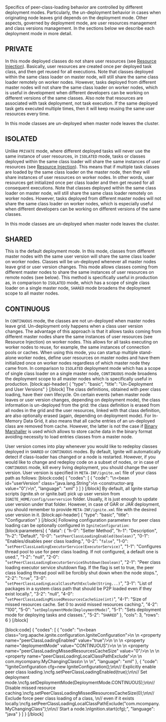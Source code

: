 Specifics of peer-class-loading behavior are controlled by different deployment modes. Particularly, the un-deployment behavior in cases when originating node leaves grid depends on the deployment mode. Other aspects, governed by deployment mode, are user resources management and class versions management. In the sections below we describe each deployment mode in more detail.

## PRIVATE
In this mode deployed classes do not share user resources (see [Resource Injection](doc:resource-injection)).
Basically, user resources are created once per deployed task class, and then get reused for all executions. Note that classes deployed within the same class loader on master node, will still share the same class loader remotely on worker nodes. However, tasks deployed from different master nodes will not share the same class loader on worker nodes, which is useful in development when different developers can be working on different versions of the same classes. Also note that resources are associated with task deployment, not task execution. If the same deployed task gets executed multiple times, then it will keep reusing the same user resources every time.

In this mode classes are un-deployed when master node leaves the cluster.

## ISOLATED
Unlike `PRIVATE` mode, where different deployed tasks will never use the same instance of user resources, in `ISOLATED` mode, tasks or classes deployed within the same class loader will share the same instances of user resources (see [Resource Injection](doc:resource-injection)). This means that if multiple task classes are loaded by the same class loader on the master node, then they will share instances of user resources on worker nodes. In other words, user resources get initialized once per class loader and then get reused for all consequent executions. Note that classes deployed within the same class loader on master node, will still share the same class loader remotely on worker nodes. However, tasks deployed from different master nodes will not share the same class loader on worker nodes, which is especially useful when different developers can be working on different versions of the same classes.

In this mode classes are un-deployed when master node leaves the cluster.

## SHARED
This is the default deployment mode. In this mode, classes from different master nodes with the same user version will share the same class loader on worker nodes. Classes will be un-deployed whenever all master nodes leave grid or user version changes. This mode allows classes coming from different master nodes to share the same instances of user resources on remote nodes (see below). This method is specifically useful in production as, in comparison to `ISOLATED` mode, which has a scope of single class loader on a single master node, `SHARED` mode broadens the deployment scope to all master nodes.

## CONTINUOUS
In `CONTINUOUS` mode, the classes are not un-deployed when master nodes leave grid. Un-deployment only happens when a class user version changes. The advantage of this approach is that it allows tasks coming from different master nodes share the same instances of user resources (see Resource Injection) on worker nodes. This allows for all tasks executing on worker nodes to reuse, for example, the same instances of connection pools or caches. When using this mode, you can startup multiple stand-alone worker nodes, define user resources on master nodes and have them initialized once on worker nodes regardless of which master node they came from. In comparison to `ISOLATED` deployment mode which has a scope of single class loader on a single master node, `CONTINUOUS` mode broadens the deployment scope to all master nodes which is specifically useful in production.
[block:api-header]
{
  "type": "basic",
  "title": "Un-Deployment and User Versions"
}
[/block]
The class definitions, obtained with peer class loading, have their own lifecycle. On certain events (when master node leaves or user version changes, depending on deployment mode), the class information is un-deployed from the grid: the class definition is erased from all nodes in the grid and the user resources, linked with that class definition, are also optionally erased (again, depending on deployment mode). For In-Memory Data Grid, it also means that all cache entries of an un-deployed class are removed from cache. However, the latter is not the case if [Binary Marshaller](doc:binary-marshaller) is used which allows to store cache data in the binary format avoiding necessity to load entries classes from a master node.

User version comes into play whenever you would like to redeploy classes deployed in `SHARED` or `CONTINUOUS` modes. By default, Ignite will automatically detect if class-loader has changed or a node is restarted. However, if you would like to change and redeploy code on a subset of nodes, or in case of `CONTINUOUS` mode,  kill every living deployment, you should change the user version.
User version is specified in `META-INF/ignite.xml` file of your class path as follows:
[block:code]
{
  "codes": [
    {
      "code": "<!-- User version. -->\n<bean id=\"userVersion\" class=\"java.lang.String\">\n    <constructor-arg value=\"0\"/>\n</bean>",
      "language": "xml"
    }
  ]
}
[/block]
By default, all Ignite startup scripts (ignite.sh or ignite.bat) pick up user version from `IGNITE_HOME/config/userversion` folder. Usually, it is just enough to update user version under that folder. However, in case of GAR or JAR deployment, you should remember to provide `META-INF/ignite.xml` file with the desired user version in it.
[block:api-header]
{
  "type": "basic",
  "title": "Configuration"
}
[/block]
Following configuration parameters for peer class loading can be optionally configured in `IgniteConfiguration`:
[block:parameters]
{
  "data": {
    "h-0": "Setter Method",
    "h-1": "Description",
    "h-2": "Default",
    "0-0": "`setPeerClassLoadingEnabled(boolean)`",
    "0-1": "Enables/disables peer class loading.",
    "0-2": "`false`",
    "1-0": "`setPeerClassLoadingExecutorService(ExecutorService)`",
    "1-1": "Configures thread pool to use for peer class loading. If not configured, a default one is used.",
    "1-2": "null",
    "2-0": "`setPeerClassLoadingExecutorServiceShutdown(boolean)`",
    "2-1": "Peer class loading executor service shutdown flag. If the flag is set to true, the peer class loading thread pool will be forcibly shut down when the node stops.",
    "2-2": "`true`",
    "3-0": "`setPeerClassLoadingLocalClassPathExclude(String...)`",
    "3-1": "List of packages in a system class path that should be P2P loaded even if they exist locally.",
    "3-2": "null",
    "4-0": "`setPeerClassLoadingMissedResourcesCacheSize(int)`",
    "4-1": "Size of missed resources cache. Set 0 to avoid missed resources caching.",
    "4-2": "100",
    "5-0": "`setDeploymentMode(DeploymentMode)`",
    "5-1": "Sets deployment mode for deploying tasks and classes.",
    "5-2": "`SHARED`"
  },
  "cols": 3,
  "rows": 6
}
[/block]

[block:code]
{
  "codes": [
    {
      "code": "\n<bean class=\"org.apache.ignite.configuration.IgniteConfiguration\">\n    <!--\n        Explicitly enable peer class loading. Set to false\n        to disable the feature.\n    -->\n    <property name=\"peerClassLoadingEnabled\" value=\"true\"/>\n     \n    <!-- Set deployment mode. -->\n    <property name=\"deploymentMode\" value=\"CONTINUOUS\"/>\n \n    <!-- Disable missed resources caching. -->\n    <property name=\"peerClassLoadingMissedResourcesCacheSize\" value=\"0\"/>\n \n    <!--\n        Exclude force peer class loading of a class,\n        even if exists locally.\n    -->\n    <property name=\"peerClassLoadingLocalClassPathExclude\">\n        <list>\n            <value>com.mycompany.MyChangingClass</value>\n        </list>\n    </property>\n</bean>",
      "language": "xml"
    },
    {
      "code": "IgniteConfiguration cfg=new IgniteConfiguration();\n\n// Explicitly enable peer class loading.\ncfg.setPeerClassLoadingEnabled(true);\n\n// Set deployment mode.\ncfg.setDeploymentMode(DeploymentMode.CONTINUOUS);\n\n// Disable missed resource caching.\ncfg.setPeerClassLoadingMissedResourcesCacheSize(0);\n\n// Exclude force peer class loading of a class, \n// even if it exists locally.\ncfg.setPeerClassLoadingLocalClassPathExclude(\"com.mcompany.MyChangingClass\");\n\n// Start a node.\nIgnition.start(cfg);",
      "language": "java"
    }
  ]
}
[/block]